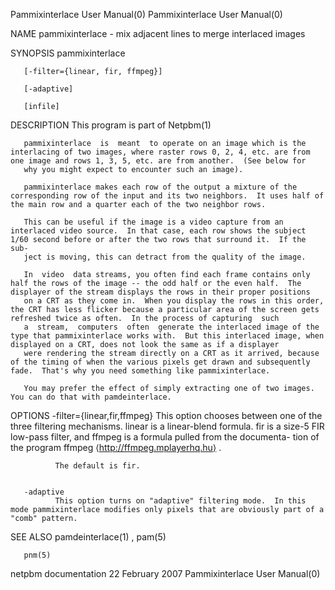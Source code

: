 Pammixinterlace User Manual(0)                                                                                                                                                 Pammixinterlace User Manual(0)



NAME
       pammixinterlace - mix adjacent lines to merge interlaced images


SYNOPSIS
       pammixinterlace

       [-filter={linear, fir, ffmpeg}]

       [-adaptive]

       [infile]



DESCRIPTION
       This program is part of Netpbm(1)

       pammixinterlace  is  meant  to operate on an image which is the interlacing of two images, where raster rows 0, 2, 4, etc. are from one image and rows 1, 3, 5, etc. are from another.  (See below for
       why you might expect to encounter such an image).

       pammixinterlace makes each row of the output a mixture of the corresponding row of the input and its two neighbors.  It uses half of the main row and a quarter each of the two neighbor rows.

       This can be useful if the image is a video capture from an interlaced video source.  In that case, each row shows the subject 1/60 second before or after the two rows that surround it.  If the  sub-
       ject is moving, this can detract from the quality of the image.

       In  video  data streams, you often find each frame contains only half the rows of the image -- the odd half or the even half.  The displayer of the stream displays the rows in their proper positions
       on a CRT as they come in.  When you display the rows in this order, the CRT has less flicker because a particular area of the screen gets refreshed twice as often.  In the process of capturing  such
       a  stream,  computers  often  generate the interlaced image of the type that pammixinterlace works with.  But this interlaced image, when displayed on a CRT, does not look the same as if a displayer
       were rendering the stream directly on a CRT as it arrived, because of the timing of when the various pixels get drawn and subsequently fade.  That's why you need something like pammixinterlace.

       You may prefer the effect of simply extracting one of two images.  You can do that with pamdeinterlace.



OPTIONS
       -filter={linear,fir,ffmpeg}
              This option chooses between one of the three filtering mechanisms.  linear is a linear-blend formula.  fir is a size-5 FIR low-pass filter, and ffmpeg is a formula pulled from the  documenta-
              tion of the program ffmpeg ⟨http://ffmpeg.mplayerhq.hu⟩ .

              The default is fir.


       -adaptive
              This option turns on "adaptive" filtering mode.  In this mode pammixinterlace modifies only pixels that are obviously part of a "comb" pattern.





SEE ALSO
       pamdeinterlace(1) , pam(5)

       pnm(5)



netpbm documentation                                                                           22 February 2007                                                                Pammixinterlace User Manual(0)
